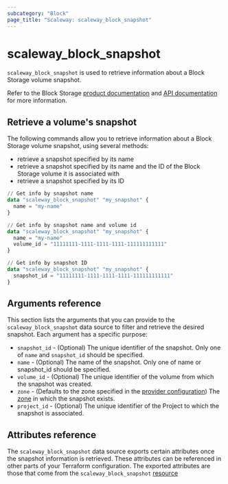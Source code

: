 ```yaml
---
subcategory: "Block"
page_title: "Scaleway: scaleway_block_snapshot"
---
```


# scaleway_block_snapshot

`scaleway_block_snapshot` is used to retrieve information about a Block Storage volume snapshot.

Refer to the Block Storage [product documentation](https://www.scaleway.com/en/docs/storage/block/) and [API documentation](https://www.scaleway.com/en/developers/api/block/) for more information.

## Retrieve a volume's snapshot

The following commands allow you to retrieve information about a Block Storage volume snapshot, using several methods:

- retrieve a snapshot specified by its name
- retrieve a snapshot specified by its name and the ID of the Block Storage volume it is associated with
- retrieve a snapshot specified by its ID

```terraform
// Get info by snapshot name
data "scaleway_block_snapshot" "my_snapshot" {
  name = "my-name"
}

// Get info by snapshot name and volume id
data "scaleway_block_snapshot" "my_snapshot" {
  name = "my-name"
  volume_id = "11111111-1111-1111-1111-111111111111"
}

// Get info by snapshot ID
data "scaleway_block_snapshot" "my_snapshot" {
  snapshot_id = "11111111-1111-1111-1111-111111111111"
}
```

## Arguments reference

This section lists the arguments that you can provide to the `scaleway_block_snapshot` data source to filter and retrieve the desired snapshot. Each argument has a specific purpose:

- `snapshot_id` - (Optional) The unique identifier of the snapshot. Only one of `name` and `snapshot_id` should be specified.
- `name` - (Optional) The name of the snapshot. Only one of name or snapshot_id should be specified.
- `volume_id` - (Optional) The unique identifier of the volume from which the snapshot was created.
- `zone` - (Defaults to the zone specified in the [provider configuration](../index.md#zone)) The [zone](../guides/regions_and_zones.md#zones) in which the snapshot exists.
- `project_id` - (Optional) The unique identifier of the Project to which the snapshot is associated.

## Attributes reference

The `scaleway_block_snapshot` data source exports certain attributes once the snapshot information is retrieved. These attributes can be referenced in other parts of your Terraform configuration. The exported attributes are those that come from the `scaleway_block_snapshot` [resource](../resources/block_snapshot.md)
